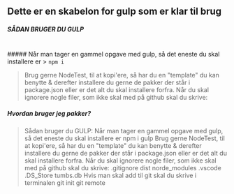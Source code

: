 ## Dette er en skabelon for gulp som er klar til brug

##### SÅDAN BRUGER DU GULP
<br>
##### Når man tager en gammel opgave med gulp, så det eneste du skal installere er 
> <code>npm i</code>

> Brug gerne NodeTest, til at kopi'ere, så har du en "template" du kan benytte & derefter installere du gerne de pakker der står i package.json eller er det alt du skal installere forfra.
Når du skal ignorere nogle filer, som ikke skal med på github skal du skrive:

##### Hvordan bruger jeg pakker?
> Sådan bruger du GULP:
Når man tager en gammel opgave med gulp, så det eneste du skal installere er npm i gulp
Brug gerne NodeTest, til at kopi'ere, så har du en "template" du kan benytte & derefter installere du gerne de pakker der står i package.json eller er det alt du skal installere forfra.
Når du skal ignorere nogle filer, som ikke skal med på github skal du skrive:
.gitignore
dist
norde_modules
.vscode
.DS_Store
tumbs.db
Hvis man skal add til git skal du skrive i terminalen
git init
git remote